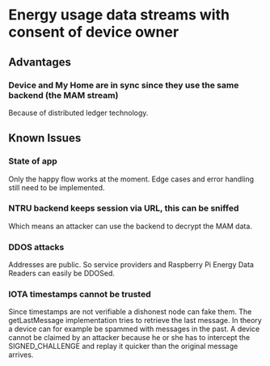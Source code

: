 # Energy usage data streams with consent of device owner


## Advantages

### Device and My Home are in sync since they use the same backend (the MAM stream)
Because of distributed ledger technology.

## Known Issues

### State of app
Only the happy flow works at the moment. Edge cases and error handling still need to be implemented.

###  NTRU backend keeps session via URL, this can be sniffed
Which means an attacker can use the backend to decrypt the MAM data.

### DDOS attacks
Addresses are public. So service providers and Raspberry Pi Energy Data Readers can easily be DDOSed.

### IOTA timestamps cannot be trusted
Since timestamps are not verifiable a dishonest node can fake them. The getLastMessage implementation tries to retrieve the last message. In theory a device can for example be spammed with messages in the past. A device cannot be claimed by an attacker because he or she has to intercept the SIGNED_CHALLENGE and replay it quicker than the original message arrives.
